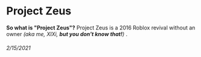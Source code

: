 # Project Zeus

**So what is "Project Zeus"?**
Project Zeus is a 2016 Roblox revival without an owner _(aka me, XlXi, **but you don't know that!**)_ .

###### *2/15/2021*
